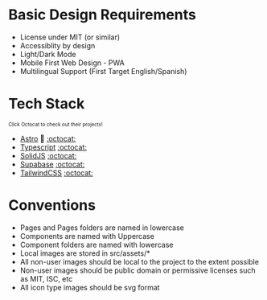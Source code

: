 # Basic Design Requirements

* License under MIT (or similar)
* Accessiblity by design
* Light/Dark Mode
* Mobile First Web Design - PWA
* Multilingual Support (First Target English/Spanish)

# Tech Stack
<sup><sub>Click Octocat to check out their projects!</sub></sup>
* [Astro](https://astro.build/) :rocket: [:octocat:](https://github.com/withastro/astro)
* [Typescript](https://www.typescriptlang.org/) [:octocat:](https://github.com/microsoft/TypeScript/#readme)
* [SolidJS](https://www.solidjs.com/) [:octocat:](https://github.com/solidjs/solid)
* [Supabase](https://supabase.com/) [:octocat:](https://github.com/supabase/supabase)
* [TailwindCSS](https://tailwindcss.com/) [:octocat:](https://github.com/tailwindlabs/tailwindcss)

# Conventions
* Pages and Pages folders are named in lowercase
* Components are named with Uppercase
* Component folders are named with lowercase
* Local images are stored in src/assets/*
* All non-user images should be local to the project to the extent possible
* Non-user images should be public domain or permissive licenses such as MIT, ISC, etc
* All icon type images should be svg format
   
